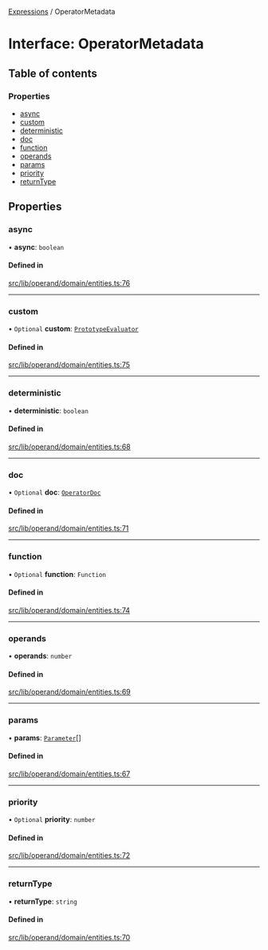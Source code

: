 [Expressions](../README.md) / OperatorMetadata

# Interface: OperatorMetadata

## Table of contents

### Properties

- [async](OperatorMetadata.md#async)
- [custom](OperatorMetadata.md#custom)
- [deterministic](OperatorMetadata.md#deterministic)
- [doc](OperatorMetadata.md#doc)
- [function](OperatorMetadata.md#function)
- [operands](OperatorMetadata.md#operands)
- [params](OperatorMetadata.md#params)
- [priority](OperatorMetadata.md#priority)
- [returnType](OperatorMetadata.md#returntype)

## Properties

### async

• **async**: `boolean`

#### Defined in

[src/lib/operand/domain/entities.ts:76](https://github.com/data7expressions/3xpr/blob/8079ebf4d334625389cc55450995826c919de4a9/src/lib/operand/domain/entities.ts#L76)

___

### custom

• `Optional` **custom**: [`PrototypeEvaluator`](../classes/PrototypeEvaluator.md)

#### Defined in

[src/lib/operand/domain/entities.ts:75](https://github.com/data7expressions/3xpr/blob/8079ebf4d334625389cc55450995826c919de4a9/src/lib/operand/domain/entities.ts#L75)

___

### deterministic

• **deterministic**: `boolean`

#### Defined in

[src/lib/operand/domain/entities.ts:68](https://github.com/data7expressions/3xpr/blob/8079ebf4d334625389cc55450995826c919de4a9/src/lib/operand/domain/entities.ts#L68)

___

### doc

• `Optional` **doc**: [`OperatorDoc`](OperatorDoc.md)

#### Defined in

[src/lib/operand/domain/entities.ts:71](https://github.com/data7expressions/3xpr/blob/8079ebf4d334625389cc55450995826c919de4a9/src/lib/operand/domain/entities.ts#L71)

___

### function

• `Optional` **function**: `Function`

#### Defined in

[src/lib/operand/domain/entities.ts:74](https://github.com/data7expressions/3xpr/blob/8079ebf4d334625389cc55450995826c919de4a9/src/lib/operand/domain/entities.ts#L74)

___

### operands

• **operands**: `number`

#### Defined in

[src/lib/operand/domain/entities.ts:69](https://github.com/data7expressions/3xpr/blob/8079ebf4d334625389cc55450995826c919de4a9/src/lib/operand/domain/entities.ts#L69)

___

### params

• **params**: [`Parameter`](Parameter.md)[]

#### Defined in

[src/lib/operand/domain/entities.ts:67](https://github.com/data7expressions/3xpr/blob/8079ebf4d334625389cc55450995826c919de4a9/src/lib/operand/domain/entities.ts#L67)

___

### priority

• `Optional` **priority**: `number`

#### Defined in

[src/lib/operand/domain/entities.ts:72](https://github.com/data7expressions/3xpr/blob/8079ebf4d334625389cc55450995826c919de4a9/src/lib/operand/domain/entities.ts#L72)

___

### returnType

• **returnType**: `string`

#### Defined in

[src/lib/operand/domain/entities.ts:70](https://github.com/data7expressions/3xpr/blob/8079ebf4d334625389cc55450995826c919de4a9/src/lib/operand/domain/entities.ts#L70)
